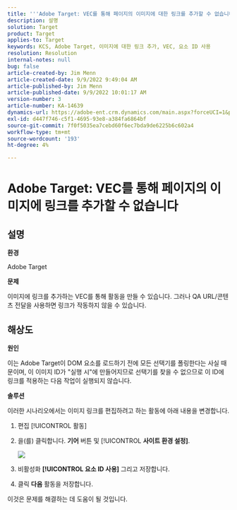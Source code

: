 ```yaml
---
title: '''Adobe Target: VEC를 통해 페이지의 이미지에 대한 링크를 추가할 수 없습니다'
description: 설명
solution: Target
product: Target
applies-to: Target
keywords: KCS, Adobe Target, 이미지에 대한 링크 추가, VEC, 요소 ID 사용
resolution: Resolution
internal-notes: null
bug: false
article-created-by: Jim Menn
article-created-date: 9/9/2022 9:49:04 AM
article-published-by: Jim Menn
article-published-date: 9/9/2022 10:01:17 AM
version-number: 3
article-number: KA-14639
dynamics-url: https://adobe-ent.crm.dynamics.com/main.aspx?forceUCI=1&pagetype=entityrecord&etn=knowledgearticle&id=384c92a1-2430-ed11-9db1-0022480866ad
exl-id: d447f746-c5f1-4695-93e8-a384fa6864bf
source-git-commit: 7f0f5035ea7cebd60f6ec7bda9de6225b6c602a4
workflow-type: tm+mt
source-wordcount: '193'
ht-degree: 4%

---
```


# Adobe Target: VEC를 통해 페이지의 이미지에 링크를 추가할 수 없습니다

## 설명


<b>환경</b>

Adobe Target

<b>문제</b>

이미지에 링크를 추가하는 VEC를 통해 활동을 만들 수 있습니다. 그러나 QA URL/콘텐츠 전달을 사용하면 링크가 작동하지 않을 수 있습니다.

## 해상도

<b>원인</b>

이는 Adobe Target이 DOM 요소를 로드하기 전에 모든 선택기를 폴링한다는 사실 때문이며, 이 이미지 ID가 &quot;실행 시&quot;에 만들어지므로 선택기를 찾을 수 없으므로 이 ID에 링크를 적용하는 다음 작업이 실행되지 않습니다.

<b>솔루션</b>

이러한 시나리오에서는 이미지 링크를 편집하려고 하는 활동에 아래 내용을 변경합니다.

1. 편집 [!UICONTROL 활동]

1. 을(를) 클릭합니다. <b>기어</b> 버튼 및 [!UICONTROL <b>사이트 환경 설정]</b>.

   ![](http://omniture.custhelp.com/ci/inlineImage/get/2604510/f3a717a357a2a8c34b6bdfae61ce60ee)

1. 비활성화 <b>[!UICONTROL 요소 ID 사용]</b> 그리고 저장합니다.

1. 클릭 <b>다음</b> 활동을 저장합니다.

이것은 문제를 해결하는 데 도움이 될 것입니다.
